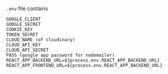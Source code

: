 ```.env``` file contains <br/>
```MONGO_URI <br/>
GOOGLE_CLIENT
GOOGLE_SECRET
COOKIE_KEY
TOKEN_SECRET
CLOUD_NAME (of cloudinary)
CLOUD_API_KEY
CLOUD_API_SECRET
PASS (google app password for nodemailer)
REACT_APP_BACKEND_URL=${process.env.REACT_APP_BACKEND_URL}
REACT_APP_FRONTEND_URL=${process.env.REACT_APP_BACKEND_URL}
```
